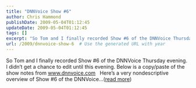```yaml
---
title: "DNNVoice Show #6"
author: Chris Hammond
publishDate: 2009-05-04T01:12:45
updateDate: 2009-05-04T01:12:45
tags: []
excerpt: "So Tom and I finally recorded Show #6 of the DNNVoice Thursday evening. I didn’t get a chance to edit until this evening. Below is a copy/paste of the show notes from www.dnnvoice.com &#160; Here’s a very nondescriptive overview of Show #6 of the DNNVoice...(read more)"
url: /2009/dnnvoice-show-6  # Use the generated URL with year
---
```

So Tom and I finally recorded Show #6 of the DNNVoice Thursday evening. I didn’t get a chance to edit until this evening. Below is a copy/paste of the show notes from www.dnnvoice.com &#160; Here’s a very nondescriptive overview of Show #6 of the DNNVoice...(<a href="https://weblogs.asp.net/christoc/archive/2009/05/04/dnnvoice-show-6.aspx">read more</a>)<img src="https://weblogs.asp.net/aggbug.aspx?PostID=7071536" width="1" height="1">
